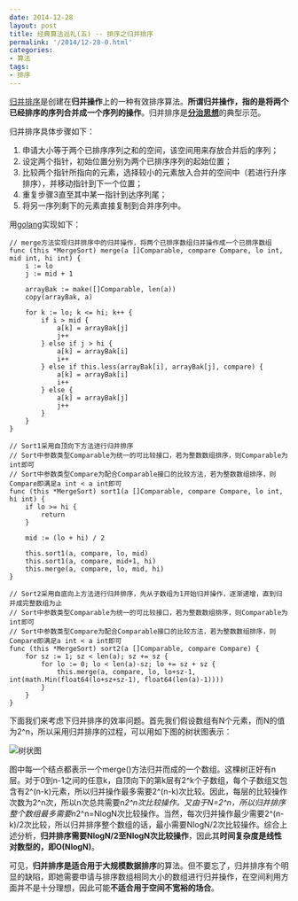 ```yaml
---
date: 2014-12-28
layout: post
title: 经典算法巡礼(五) -- 排序之归并排序
permalink: '/2014/12-28-0.html'
categories:
- 算法
tags:
- 排序
---
```


[归并排序](http://en.wikipedia.org/wiki/Merge_sort)是创建在**归并操作**上的一种有效排序算法。**所谓归并操作，指的是将两个已经排序的序列合并成一个序列的操作**。归并排序是[**分治思想**](http://en.wikipedia.org/wiki/Divide_and_conquer_algorithms)的典型示范。

归并排序具体步骤如下：

1. 申请大小等于两个已排序序列之和的空间，该空间用来存放合并后的序列；
2. 设定两个指针，初始位置分别为两个已排序序列的起始位置；
3. 比较两个指针所指向的元素，选择较小的元素放入合并的空间中（若进行升序排序），并移动指针到下一个位置；
4. 重复步骤3直至其中某一指针到达序列尾；
5. 将另一序列剩下的元素直接复制到合并序列中。

用[golang](https://golang.org/)实现如下： 

	// merge方法实现归并排序中的归并操作，将两个已排序数组归并操作成一个已排序数组
	func (this *MergeSort) merge(a []Comparable, compare Compare, lo int, mid int, hi int) {
		i := lo
		j := mid + 1

		arrayBak := make([]Comparable, len(a))
		copy(arrayBak, a)

		for k := lo; k <= hi; k++ {
			if i > mid {
				a[k] = arrayBak[j]
				j++
			} else if j > hi {
				a[k] = arrayBak[i]
				i++
			} else if this.less(arrayBak[i], arrayBak[j], compare) {
				a[k] = arrayBak[i]
				i++
			} else {
				a[k] = arrayBak[j]
				j++
			}
		}
	}

	// Sort1采用自顶向下方法进行归并排序
	// Sort中参数类型Comparable为统一的可比较接口，若为整数数组排序，则Comparable为int即可
	// Sort中参数类型Compare为配合Comparable接口的比较方法，若为整数数组排序，则Compare即满足a int < a int即可
	func (this *MergeSort) sort1(a []Comparable, compare Compare, lo int, hi int) {
		if lo >= hi {
			return
		}

		mid := (lo + hi) / 2

		this.sort1(a, compare, lo, mid)
		this.sort1(a, compare, mid+1, hi)
		this.merge(a, compare, lo, mid, hi)
	}

	// Sort2采用自底向上方法进行归并排序，先从子数组为1开始归并操作，逐渐递增，直到归并成完整数组为止
	// Sort中参数类型Comparable为统一的可比较接口，若为整数数组排序，则Comparable为int即可
	// Sort中参数类型Compare为配合Comparable接口的比较方法，若为整数数组排序，则Compare即满足a int < a int即可
	func (this *MergeSort) sort2(a []Comparable, compare Compare) {
		for sz := 1; sz < len(a); sz += sz {
			for lo := 0; lo < len(a)-sz; lo += sz + sz {
				this.merge(a, compare, lo, lo+sz-1, int(math.Min(float64(lo+sz+sz-1), float64(len(a)-1))))
			}
		}
	}

下面我们来考虑下归并排序的效率问题。首先我们假设数组有N个元素，而N的值为2^n，所以采用归并排序的过程，可以用如下图的树状图表示：

![树状图](/assets/media/2014-12-28-0.png "树状图")

图中每一个结点都表示一个merge()方法归并而成的一个数组。这棵树正好有n层。对于0到n-1之间的任意k，自顶向下的第k层有2^k个子数组，每个子数组又包含有2^(n-k)元素，所以归并操作最多需要2^(n-k)次比较。因此，每层的比较操作次数为2^n次，所以n次总共需要n*2^n次比较操作。又由于N=2^n，所以归并排序整个数组最多需要n*2^n=NlogN次比较操作。当然，每次归并操作最少需要2^(n-k)/2次比较，所以归并排序整个数组的话，最小需要NlogN/2次比较操作。综合上述分析，**归并排序需要NlogN/2至NlogN次比较操作**，因此其**时间复杂度是线性对数型的，即O(NlogN)**。

可见，**归并排序是适合用于大规模数据排序**的算法。但不要忘了，归并排序有个明显的缺陷，即她需要申请与排序数组相同大小的数组进行归并操作，在空间利用方面并不是十分理想，因此可能**不适合用于空间不宽裕的场合**。